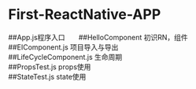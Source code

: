 # First-ReactNative-APP     
##App.js程序入口        
##HelloComponent 初识RN，组件    
##EIComponent.js 项目导入与导出    
##LifeCycleComponent.js 生命周期    
##PropsTest.js props使用    
##StateTest.js state使用    


